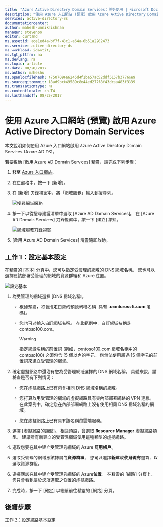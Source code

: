```yaml
---
title: "Azure Active Directory Domain Services：開始使用 | Microsoft Docs"
description: "使用 Azure 入口網站 (預覽) 啟用 Azure Active Directory Domain Services"
services: active-directory-ds
documentationcenter: 
author: mahesh-unnikrishnan
manager: stevenpo
editor: curtand
ms.assetid: ace1ed4a-bf7f-43c1-a64a-6b51a2202473
ms.service: active-directory-ds
ms.workload: identity
ms.tgt_pltfrm: na
ms.devlang: na
ms.topic: article
ms.date: 08/28/2017
ms.author: maheshu
ms.openlocfilehash: 47507096a6245d4f1ba57a652ddf5167b3776ae9
ms.sourcegitcommit: 18ad9bc049589c8e44ed277f8f43dcaa483f3339
ms.translationtype: MT
ms.contentlocale: zh-TW
ms.lasthandoff: 08/29/2017
---
```

# <a name="enable-azure-active-directory-domain-services-using-the-azure-portal-preview"></a>使用 Azure 入口網站 (預覽) 啟用 Azure Active Directory Domain Services
本文說明如何使用 Azure 入口網站啟用 Azure Active Directory Domain Services (Azure AD DS)。


若要啟動 [啟用 Azure AD Domain Services] 精靈，請完成下列步驟：

1. 移至 [Azure 入口網站](https://portal.azure.com)。
2. 在左窗格中，按一下 [新增]。
3. 在 [新增] 刀鋒視窗中，將「網域服務」輸入到搜尋列。

    ![搜尋網域服務](./media/getting-started/search-domain-services.png)

4. 按一下以從搜尋建議清單中選取 [Azure AD Domain Services]。 在 [Azure AD Domain Services] 刀鋒視窗中，按一下 [建立] 按鈕。

    ![網域服務刀鋒視窗](./media/getting-started/domain-services-blade.png)

5. [啟用 Azure AD Domain Services] 精靈隨即啟動。


## <a name="task-1-configure-basic-settings"></a>工作 1：設定基本設定
在精靈的 [基本] 分頁中，您可以指定受管理的網域的 DNS 網域名稱。 您也可以選擇應該部署受管理的網域的資源群組和 Azure 位置。

![設定基本](./media/getting-started/domain-services-blade-basics.png)

1. 為受管理的網域選擇 [DNS 網域名稱]。

   * 根據預設，將會指定目錄的預設網域名稱 (具有 **.onmicrosoft.com** 尾碼)。

   * 您也可以輸入自訂網域名稱。 在此範例中，自訂網域名稱是 contoso100.com。

     > [!WARNING]
     > 指定網域名稱的前置詞 (例如，contoso100.com 網域名稱中的 contoso100) 必須包含 15 個以內的字元。 您無法使用超過 15 個字元的前置詞來建立受管理的網域。
     >
     >

2. 確定虛擬網路中還沒有您為受管理網域選擇的 DNS 網域名稱。 具體來說，請檢查是否有下列情況︰

   * 您在虛擬網路上已有包含相同 DNS 網域名稱的網域。

   * 您打算啟用受管理的網域的虛擬網路具有與內部部署網路的 VPN 連線。 在此案例中，確定您在內部部署網路上沒有使用相同 DNS 網域名稱的網域。

   * 您在虛擬網路上已有具有該名稱的雲端服務。

3. 選擇 [虛擬網路的類型]。 根據預設，會選取 **Resource Manager** 虛擬網路類型。 建議所有新建立的受管理網域使用這種類型的虛擬網路。

4. 選取您要在其中建立受管理的網域的 Azure **訂用帳戶**。

5. 選取受管理的網域應該隸屬的**資源群組**。 您可以選擇**新建**或**使用現有**選項，以選取資源群組。

6. 選擇應該在其中建立受管理的網域的 Azure**位置**。 在精靈的 [網路] 分頁上，您只會看到屬於您所選取之位置的虛擬網路。

7. 完成時，按一下 [確定] 以繼續前往精靈的 [網路] 分頁。


## <a name="next-step"></a>後續步驟
[工作 2：設定網路基本設定](active-directory-ds-getting-started-network.md)
